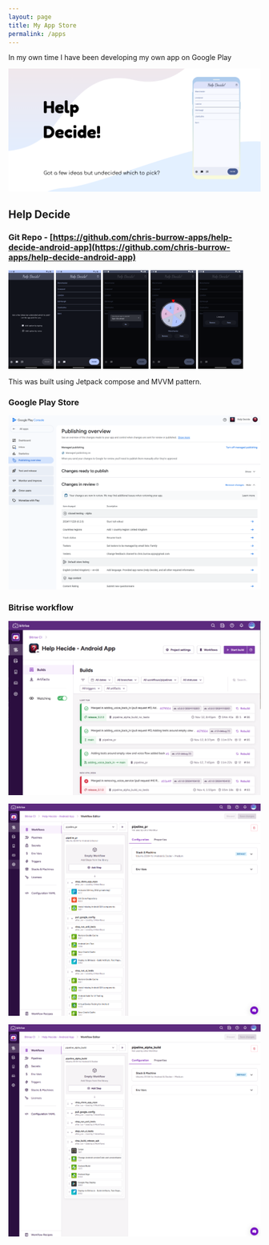 ```yaml
---
layout: page
title: My App Store
permalink: /apps
---
```


In my own time I have been developing my own app on Google Play

![Help Decide Banner](/images/apps/help_decide_banner.png)

## Help Decide

### Git Repo - [https://github.com/chris-burrow-apps/help-decide-android-app](https://github.com/chris-burrow-apps/help-decide-android-app)

<p float="left">
    <img src="/images/apps/help_decide_dark_0.png" width="18%" />    
    <img src="/images/apps/help_decide_dark_1.png" width="18%" />
    <img src="/images/apps/help_decide_dark_2.png" width="18%" />
    <img src="/images/apps/help_decide_dark_3.png" width="18%" />
    <img src="/images/apps/help_decide_dark_4.png" width="18%" />
</p>

This was built using Jetpack compose and MVVM pattern.

### Google Play Store
![Google Play Store - In Review Screenshot](/images/apps/google_play_in_review.png)

### Bitrise workflow
![Bitrise Pipelines Logs](/images/apps/bitrise_workflow.png)

![Bitrise PR Pipeline](/images/apps/bitrise_pr.png)

![Bitrise Release Pipeline](/images/apps/bitrise_release.png)